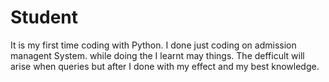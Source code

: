 # Student
It is my first time coding with Python. I done just coding on admission managent System.
while doing the I learnt may things. The defficult will arise when queries but after I done with my effect and my best knowledge.
